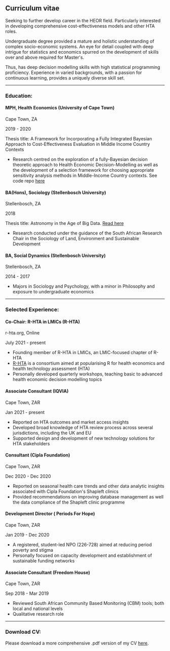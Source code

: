 ## **Curriculum vitae**
Seeking to further develop career in the HEOR field. Particularly interested in developing comprehensive cost-effectiveness models and other HTA roles. 

Undergraduate degree provided a mature and holistic understanding of complex socio-economic systems. An eye for detail coupled with deep intrigue for statistics and economics spurred on the development of skills over and above required for Master's.

Thus, has deep decision modelling skills with high statistical programming proficiency. Experience in varied backgrounds, with a passion for continuous learning, provides a uniquely diverse skill set.

---

### **Education**:
#### MPH, Health Economics (University of Cape Town)
Cape Town, ZA

2019 - 2020

Thesis title: A Framework for Incorporating a Fully Integrated Bayesian Approach to Cost-Effectiveness Evaluation in Middle Income Country Contexts

- Research centred on the exploration of a fully-Bayesian decision theoretic approach to Health Economic Decision-Modelling as well as the development of a selection framework for choosing appropriate sensitivity analysis methods in Middle-Income Country contexts. See code repo [here](https://github.com/jSoboil/Dissertation)

#### BA(Hons), Sociology (Stellenbosch University)
Stellenbosch, ZA

2018

Thesis title: Astronomy in the Age of Big Data. [Read here](https://cosmopolitankaroo.co.za/wp-content/uploads/2017/04/J-Musson-Honours-Research-Report-final-March-2019.pdf)

- Research conducted under the guidance of the South African Research Chair in the Sociology of Land, Environment and Sustainable Development


#### BA, Social Dynamics (Stellenbosch University)
Stellenbosch, ZA

2014 - 2017

- Majors in Sociology and Psychology, with a minor in Philosophy and exposure to undergraduate economics

---

### **Selected Experience**:
#### Co-Chair: R-HTA in LMICs (R-HTA)

r-hta.org, Online

July 2021 - present

- Founding member of R-HTA in LMICs, an LMIC-focused chapter of R-HTA
- [R-HTA](https://r-hta.org/) is a consortium aimed at popularising R for health economics and health technology assessment (HTA)
- Personally developed quarterly workshops, teaching basic to advanced health economic decision modelling topics

#### Associate Consultant (IQVIA)
Cape Town, ZAR

Jan 2021 - present

- Reported on HTA outcomes and market access insights
- Developed broad knowledge of HTA review process across several jurisdictions, including the UK and EU
- Supported design and development of new technology solutions for HTA stakeholders

#### Consultant (Cipla Foundation)
Cape Town, ZAR

Dec 2020 - Dec 2020

- Reported on seasonal health care trends and other data analytic insights associated with Cipla Foundation's Shapleft clinics
- Provided recommendations on improving database management as well the data compliance of the Shapleft clinic programme

#### Development Director ( Periods For Hope)

Cape Town, ZAR

Jan 2019 - Dec 2020

- A registered, student-led NPO (226-728) aimed at reducing period poverty and stigma
- Personally focused on capacity development and establishment of sustainable funding networks

#### Associate Consultant (Freedom House)
Cape Town, ZAR

Sep 2018 - Mar 2019

- Reviewed South African Community Based Monitoring (CBM) tools; both local and national levels
- Qualitative research role

---

### **Download CV**:
Please download a more comprehensive .pdf version of my CV [here](https://github.com/jSoboil/CV/blob/master/CV.pdf).